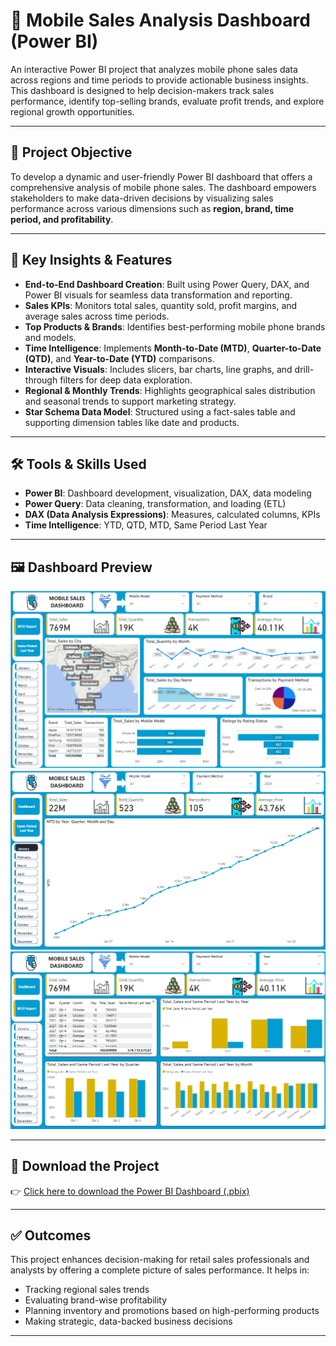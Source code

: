 # 📱 Mobile Sales Analysis Dashboard (Power BI)

An interactive Power BI project that analyzes mobile phone sales data across regions and time periods to provide actionable business insights. This dashboard is designed to help decision-makers track sales performance, identify top-selling brands, evaluate profit trends, and explore regional growth opportunities.

---

## 📌 Project Objective

To develop a dynamic and user-friendly Power BI dashboard that offers a comprehensive analysis of mobile phone sales. The dashboard empowers stakeholders to make data-driven decisions by visualizing sales performance across various dimensions such as **region, brand, time period, and profitability**.

---

## 🧠 Key Insights & Features

- **End-to-End Dashboard Creation**: Built using Power Query, DAX, and Power BI visuals for seamless data transformation and reporting.
- **Sales KPIs**: Monitors total sales, quantity sold, profit margins, and average sales across time periods.
- **Top Products & Brands**: Identifies best-performing mobile phone brands and models.
- **Time Intelligence**: Implements **Month-to-Date (MTD)**, **Quarter-to-Date (QTD)**, and **Year-to-Date (YTD)** comparisons.
- **Interactive Visuals**: Includes slicers, bar charts, line graphs, and drill-through filters for deep data exploration.
- **Regional & Monthly Trends**: Highlights geographical sales distribution and seasonal trends to support marketing strategy.
- **Star Schema Data Model**: Structured using a fact-sales table and supporting dimension tables like date and products.

---

## 🛠 Tools & Skills Used

- **Power BI**: Dashboard development, visualization, DAX, data modeling  
- **Power Query**: Data cleaning, transformation, and loading (ETL)  
- **DAX (Data Analysis Expressions)**: Measures, calculated columns, KPIs  
- **Time Intelligence**: YTD, QTD, MTD, Same Period Last Year  

---

## 🖼 Dashboard Preview

![Dashboard 1](https://github.com/Tahseenahhamza/Mobile-Sales-Analysis-Power-BI/blob/main/Mobile%20Sales%20Dahboard1.png)  
![Dashboard 2](https://github.com/Tahseenahhamza/Mobile-Sales-Analysis-Power-BI/blob/main/Mobile%20Sales%20Dahboard2.png)  
![Dashboard 3](https://github.com/Tahseenahhamza/Mobile-Sales-Analysis-Power-BI/blob/main/Mobile%20Sales%20Dahboard3.png)

---

## 🔗 Download the Project

👉 [Click here to download the Power BI Dashboard (.pbix)](https://github.com/Tahseenahhamza/Mobile-Sales-Analysis-Power-BI/blob/main/Mobile%20Sales%20Analysis.pbix)

---

## ✅ Outcomes

This project enhances decision-making for retail sales professionals and analysts by offering a complete picture of sales performance. It helps in:

- Tracking regional sales trends
- Evaluating brand-wise profitability
- Planning inventory and promotions based on high-performing products
- Making strategic, data-backed business decisions

---


